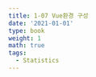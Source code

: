 ```yaml
---
title: 1-07 Vue환경 구성
date: '2021-01-01'
type: book
weight: 1
math: true
tags:
  - Statistics
---
```

